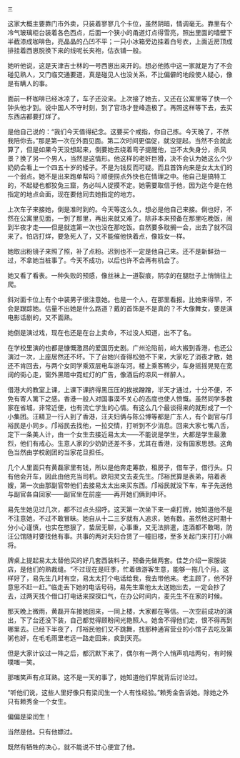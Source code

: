     三 

   这家大概主要靠门市外卖，只装着寥寥几个卡位，虽然阴暗，情调毫无。靠里有个冷气玻璃柜台装着各色西点，后面一个狭小的甬道灯点得雪亮，照出里面的墙壁下半截漆成咖啡色，亮晶晶的凸凹不平；一只小冰箱旁边挂着白号衣，上面近房顶成排挂着西崽脱换下来的线呢长夹袍，估衣铺一般。

   她听他说，这是天津吉士林的一号西崽出来开的。想必他拣中这一家就是为了不会碰见熟人，又门临交通要道，真是碰见人也没关系，不比偏僻的地段使人疑心，像是有瞒人的事。

   面前一杯咖啡已经冰凉了，车子还没来。上次接了她去，又还在公寓里等了快一个钟头他才到。说中国人不守时刻，到了官场才登峰造极了。再照这样等下去，去买东西店都要打烊了。

   是他自己说的：“我们今天值得纪念。这要买个戒指，你自己拣。今天晚了，不然我陪你去。”那是第一次在外面见面。第二次时间更偪促，就没提起。当然不会就此算了，但是如果今天没想起来，倒要她去绕着弯子提醒他，岂不太失身分，杀风景？换了另一个男人，当然是这情形。他这样的老奸巨猾，决不会认为她这么个少奶奶会看上一个四五十岁的矮子。不是为钱反而可疑。而且首饰向来是女太太们的一个弱点。她不是出来跑单帮吗？顺便捞点外快也在情理之中。他自己是搞特工的，不起疑也都狡兔三窟，务必叫人捉摸不定。她需要取信于他，因为迄今是在他指定的地点会面，现在要他同去她指定的地方。

   上次车子来接她，倒是准时到的。今天等这么久，想必是他自己来接。倒也好，不然在公寓里见面，一到了那里，再出来就又难了。除非本来预备在那里吃晚饭，闹到半夜才走——但是就连第一次也没在那吃饭。自然要多耽搁一会，出去了就不回来了。怕店打烊，要急死人了，又不能催他快着点，像妓女一样。

   她取出粉镜子来照了照，补了点粉。迟到也不一定是他自己来。还不是新鲜劲一过，不拿她当桩事了。今天不成功，以后也许不会再有机会了。

   她又看了看表。一种失败的预感，像丝袜上一道裂痕，阴凉的在腿肚子上悄悄往上爬。

   斜对面卡位上有个中装男子很注意她。也是一个人，在那里看报。比她来得早，不会是跟踪她。估量不出她是什么路道？戴的首饰是不是真的？不大像舞女，要是演电影话剧的，又不面熟。

   她倒是演过戏，现在也还是在台上卖命，不过没人知道，出不了名。

   在学校里演的也都是慷慨激昂的爱国历史剧。广州沦陷前，岭大搬到香港，也还公演过一次，上座居然还不坏。下了台她兴奋得松弛不下来，大家吃了消夜才散，她还不肯回去，与两个女同学乘双层电车游车河。楼上乘客稀少，车身摇摇晃晃在宽阔的街心走，窗外黑暗中霓虹灯的广告，像酒后的凉风一样醉人。

   借港大的教室上课，上课下课挤得黑压压的挨挨蹭蹭，半天才通过，十分不便，不免有寄人篱下之感。香港一般人对国事漠不关心的态度也使人愤慨。虽然同学多数家在省城，非常近便，也有流亡学生的心情。有这么几个最谈得来的就形成了一个小集团。汪精卫一行人到了香港，汪夫妇俩与陈公博等都是广东人，有个副官与邝裕民是小同乡。邝裕民去找他，一拉交情，打听到不少消息。回来大家七嘴八舌，定下一条美人计，由一个女生去接近易太太——不能说是学生，大都是学生最激烈，他们有戒心。生意人家的少奶奶还差不多，尤其在香港，没有国家思想。这角色当然由学校剧团的当家花旦担任。

   几个人里面只有黄磊家里有钱，所以是他奔走筹款，租房子，借车子，借行头。只有他会开车，因此由他充当司机。欧阳灵文去麦先生。邝裕民算是表弟，陪着表嫂，第一次由那副官带他们去接易太太出来买东西。邝裕民就没下车，车子先送他与副官各自回家——副官坐在前座——再开她们俩到中环。

   易先生她见过几次，都不过点头招呼。这天第一次坐下来一桌打牌，她知道他不是不注意她，不过不敢冒昧。她自从十二三岁就有人追求，她有数。虽然他这时期十分小心谨慎，也实在憋狠了，蛰居无聊，心事重，又无法排遣，连酒都不敢喝，防汪公馆随时要找他有事。共事的两对夫妇合赁了一幢旧楼，至多关起门来打打小麻将。

   牌桌上提起易太太替他买的好几套西装料子，预备先做两套。佳芝介绍一家服装店，是他们的熟裁缝。“不过现在是旺季，忙着做游客生意，能够一拖几个月。这样好了，易先生几时有空，易太太打个电话给我，我去带他来。老主顾了，他不好意思不赶一赶。”临走丢下她的电话号码，易先生乘他太太送她出去，一定会抄了去，过两天找个借口打电话来探探口气，在办公时间内，麦先生不在家的时候。

   那天晚上微雨，黄磊开车接她回来，一同上楼，大家都在等信。一次空前成功的演出，下了台还没下装，自己都觉得顾盼间光艳照人。她舍不得他们走，恨不得再到哪里去。已经下半夜了，邝裕民他们又不跳舞，找那种通宵营业的小馆子去吃及第粥也好，在毛毛雨里老远一路走回来，疯到天亮。

   但是大家计议过一阵之后，都沉默下来了，偶尔有一两个人悄声叽咕两句，有时候噗嗤一笑。

   那嗤笑声有点耳熟。这不是一天的事了，她知道他们早就背后讨论过。

   “听他们说，这些人里好像只有梁闰生一个人有性经验。”赖秀金告诉她。除她之外只有赖秀金一个女生。

   偏偏是梁闰生！

   当然是他。只有他嫖过。

   既然有牺牲的决心，就不能说不甘心便宜了他。

